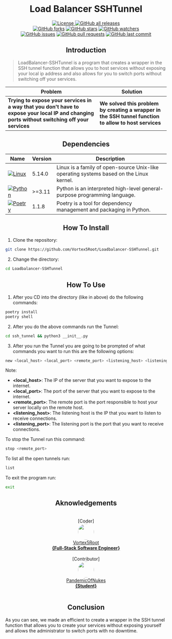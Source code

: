 <h1 align="center">Load Balancer SSHTunnel</h1>
<p align="center">
    <a href="https://github.com/Vortex5Root/Loadbalancer-SSHTunnel/blob/master/LICENSE"><img src="https://img.shields.io/github/license/Vortex5Root/Loadbalancer-SSHTunnel.svg" alt="License">
    <a href="https://github.com/Vortex5Root/Loadbalancer-SSHTunnel/releases"><img src="https://img.shields.io/github/downloads/Vortex5Root/Loadbalancer-SSHTunnel/total.svg" alt="GitHub all releases"></a><br>
    <a href="https://github.com/Vortex5Root/Loadbalancer-SSHTunnel/network"><img src="https://img.shields.io/github/forks/Vortex5Root/Loadbalancer-SSHTunnel.svg" alt="GitHub forks"></a>
    <a href="https://github.com/Vortex5Root/Loadbalancer-SSHTunnel/stargazers"><img src="https://img.shields.io/github/stars/Vortex5Root/Loadbalancer-SSHTunnel.svg" alt="GitHub stars"></a>
    <a href="https://github.com/Vortex5Root/Loadbalancer-SSHTunnel/watchers"><img src="https://img.shields.io/github/watchers/Vortex5Root/Loadbalancer-SSHTunnel.svg" alt="GitHub watchers"></a><br>
    <a href="https://github.com/Vortex5Root/Loadbalancer-SSHTunnel/issues"><img src="https://img.shields.io/github/issues/Vortex5Root/Loadbalancer-SSHTunnel.svg" alt="GitHub issues"></a>
    <a href="https://github.com/Vortex5Root/Loadbalancer-SSHTunnel/pulls"><img src="https://img.shields.io/github/issues-pr/Vortex5Root/Loadbalancer-SSHTunnel.svg" alt="GitHub pull requests"></a>
    <a href="https://github.com/Vortex5Root/Loadbalancer-SSHTunnel/commits/master"><img src="https://img.shields.io/github/last-commit/Vortex5Root/Loadbalancer-SSHTunnel.svg" alt="GitHub last commit"></a>
</p>

<h2 align="center">Introduction</h2>

> LoadBalancer-SSHTunnel is a program that creates a wrapper in the SSH tunnel function that allows you to host services without exposing your local ip address and also allows for you to switch ports without switching off your services. 

| Problem | Solution |
| --- | --- |
| **Trying to expose your services in a way that you don't have to expose your local IP and changing ports without switching off your services** | **We solved this problem by creating a wrapper in the SSH tunnel function to allow to host services** |

<h2 align="center">Dependencies</h2>

| Name | Version | Description |
| --- | --- | --- |
| [![Linux](https://img.shields.io/badge/Linux-A81D33?style=for-the-badge&logo=linux&logoColor=ffffff)](https://www.linux.org/) | 5.14.0 | Linux is a family of open-source Unix-like operating systems based on the Linux kernel. |
| [![Python](https://img.shields.io/badge/Python-3776AB?style=for-the-badge&logo=python&logoColor=ffdd54)](https://www.python.org/) | >=3.11 | Python is an interpreted high-level general-purpose programming language. |
| [![Poetry](https://img.shields.io/endpoint?url=https://python-poetry.org/badge/v0.json?style=for-the-badge)](https://python-poetry.org/) | 1.1.8 | Poetry is a tool for dependency management and packaging in Python. |

<h2 align="center"> How To Install </h2>

1. Clone the repository:
```bash
git clone https://github.com/Vortex5Root/Loadbalancer-SSHTunnel.git
```

2. Change the directory:
```bash
cd Loadbalancer-SSHTunnel
```

<h2 align="center"> How To Use </h2>

1. After you CD into the directory (like in above) do the following commands:

```bash
poetry install
poetry shell
```

2. After you do the above commands run the Tunnel:

```bash
cd ssh_tunnel && python3 __init__.py
```

3. After you run the Tunnel you are going to be prompted of what commands you want to run this are the following options:

```bash
new <local_host> <local_port> <remote_port> <listening_host> <listening_port>
```

Note:
- **<local_host>**: The IP of the server that you want to expose to the internet.
- **<local_port>**: The port of the server that you want to expose to the internet.
- **<remote_port>**: The remote port is the port responsible to host your server locally on the remote host.
- **<listening_host>**: The listening host is the IP that you want to listen to receive connections.
- **<listening_port>**: The listening port is the port that you want to receive connections.

To stop the Tunnel run this command:
```bash
stop <remote_port>
```

To list all the open tunnels run:
```bash
list
```

To exit the program run:
```bash
exit 
```

<h2 align="center"> Aknowledgements </h2>

<p align="center">
    <br>[Coder]<br>
    <a href="https://github.com/Vortex5Root"><img src=https://avatars.githubusercontent.com/u/102427260?s=200&v=4 width=50 style="border-radius: 50%;"><br>Vortex5Root <br><b>        {Full-Stack Software Engineer}</b></a><br>
    <br>[Contributor]<br>
    <a href="https://github.com/PandemicOfNukes"><img src=https://avatars.githubusercontent.com/u/59929476?s=200&v=4 width=50 style="border-radius: 50%;"><br>PandemicOfNukes <br><b>        {Student}</b></a><br><br>
</p>

<h2 align="center"> Conclusion </h2>
As you can see, we made an efficient to create a wrapper in the SSH tunnel function that allows you to create your services without exposing yourself and allows the administrator to switch ports with no downtime.
